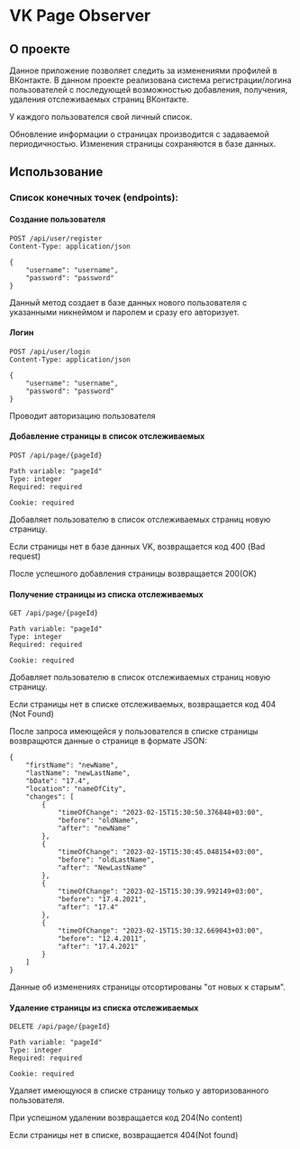  # VK Page Observer
## О проекте

Данное приложение позволяет следить за изменениями профилей в ВКонтакте.
В данном проекте реализована система регистрации/логина пользователей с последующей возможностью добавления, получения, удаления отслеживаемых страниц ВКонтакте.

У каждого пользователся свой личный список.

Обновление информации о страницах производится с задаваемой периодичностью.
Изменения страницы сохраняются в базе данных.


## Использование
### Список конечных точек (endpoints):
#### Создание пользователя
```http request
POST /api/user/register
Content-Type: application/json

{
    "username": "username",
    "password": "password"
}
```
Данный метод создает в базе данных нового пользователя с указанными никнеймом и паролем и сразу его авторизует.

#### Логин
```http request
POST /api/user/login
Content-Type: application/json

{
    "username": "username",
    "password": "password"
}
```

Проводит авторизацию пользователя

#### Добавление страницы в список отслеживаемых
```http request
POST /api/page/{pageId}

Path variable: "pageId"
Type: integer
Required: required

Cookie: required
```
Добавляет пользователю в список отслеживаемых страниц новую страницу.

Если страницы нет в базе данных VK, возвращается код 400 (Bad request)

После успешного добавления страницы возвращается 200(OK)

#### Получение страницы из списка отслеживаемых
```http request
GET /api/page/{pageId}

Path variable: "pageId"
Type: integer
Required: required

Cookie: required
```
Добавляет пользователю в список отслеживаемых страниц новую страницу.

Если страницы нет в списке отслеживаемых, возвращается код 404 (Not Found)

После запроса имеющейся у пользователся в списке страницы возвращются данные о странице в формате JSON:
```
{
    "firstName": "newName",
    "lastName": "newLastName",
    "bDate": "17.4",
    "location": "nameOfCity",
    "changes": [
        {
            "timeOfChange": "2023-02-15T15:30:50.376848+03:00",
            "before": "oldName",
            "after": "newName"
        },
        {
            "timeOfChange": "2023-02-15T15:30:45.048154+03:00",
            "before": "oldLastName",
            "after": "NewLastName"
        },
        {
            "timeOfChange": "2023-02-15T15:30:39.992149+03:00",
            "before": "17.4.2021",
            "after": "17.4"
        },
        {
            "timeOfChange": "2023-02-15T15:30:32.669043+03:00",
            "before": "12.4.2011",
            "after": "17.4.2021"
        }
    ]
}
```

Данные об изменениях страницы отсортированы "от новых к старым".

#### Удаление страницы из списка отслеживаемых
```http request
DELETE /api/page/{pageId}

Path variable: "pageId"
Type: integer
Required: required

Cookie: required
```

Удаляет имеющуюся в списке страницу только у авторизованного пользователя.

При успешном удалении возвращается код 204(No content)

Если страницы нет в списке, возвращается 404(Not found)